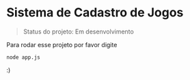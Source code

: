 <h1>Sistema de Cadastro de Jogos</h1>

> Status do projeto: Em desenvolvimento

Para rodar esse projeto por favor digite

```
node app.js
```


:)